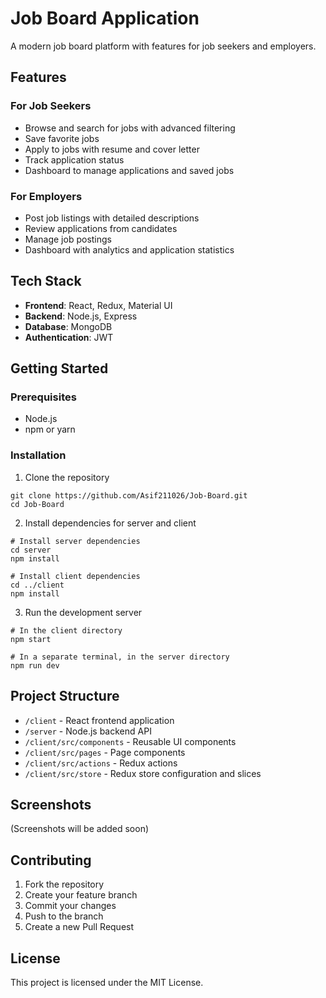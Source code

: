 # Job Board Application

A modern job board platform with features for job seekers and employers.

## Features

### For Job Seekers
- Browse and search for jobs with advanced filtering
- Save favorite jobs
- Apply to jobs with resume and cover letter
- Track application status
- Dashboard to manage applications and saved jobs

### For Employers
- Post job listings with detailed descriptions
- Review applications from candidates
- Manage job postings
- Dashboard with analytics and application statistics

## Tech Stack

- **Frontend**: React, Redux, Material UI
- **Backend**: Node.js, Express
- **Database**: MongoDB
- **Authentication**: JWT

## Getting Started

### Prerequisites
- Node.js
- npm or yarn

### Installation

1. Clone the repository
```
git clone https://github.com/Asif211026/Job-Board.git
cd Job-Board
```

2. Install dependencies for server and client
```
# Install server dependencies
cd server
npm install

# Install client dependencies
cd ../client
npm install
```

3. Run the development server
```
# In the client directory
npm start

# In a separate terminal, in the server directory
npm run dev
```

## Project Structure

- `/client` - React frontend application
- `/server` - Node.js backend API
- `/client/src/components` - Reusable UI components
- `/client/src/pages` - Page components
- `/client/src/actions` - Redux actions
- `/client/src/store` - Redux store configuration and slices

## Screenshots

(Screenshots will be added soon)

## Contributing

1. Fork the repository
2. Create your feature branch
3. Commit your changes
4. Push to the branch
5. Create a new Pull Request

## License

This project is licensed under the MIT License.
